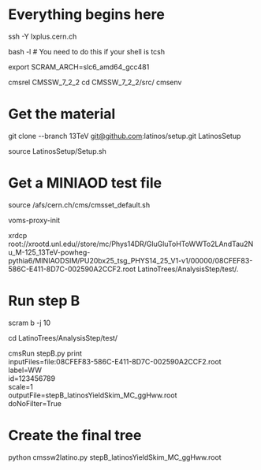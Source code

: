 Everything begins here
====

ssh -Y lxplus.cern.ch

bash -l  # You need to do this if your shell is tcsh

export SCRAM_ARCH=slc6_amd64_gcc481

cmsrel CMSSW_7_2_2
cd CMSSW_7_2_2/src/
cmsenv


Get the material
====

git clone --branch 13TeV git@github.com:latinos/setup.git LatinosSetup

source LatinosSetup/Setup.sh


Get a MINIAOD test file
====

source /afs/cern.ch/cms/cmsset_default.sh

voms-proxy-init

xrdcp root://xrootd.unl.edu//store/mc/Phys14DR/GluGluToHToWWTo2LAndTau2Nu_M-125_13TeV-powheg-pythia6/MINIAODSIM/PU20bx25_tsg_PHYS14_25_V1-v1/00000/08CFEF83-586C-E411-8D7C-002590A2CCF2.root LatinoTrees/AnalysisStep/test/.


Run step B
====

scram b -j 10

cd LatinoTrees/AnalysisStep/test/

cmsRun stepB.py print \
                inputFiles=file:08CFEF83-586C-E411-8D7C-002590A2CCF2.root \
                label=WW \
                id=123456789 \
                scale=1 \
                outputFile=stepB_latinosYieldSkim_MC_ggHww.root \
                doNoFilter=True


Create the final tree
====

python cmssw2latino.py stepB_latinosYieldSkim_MC_ggHww.root
